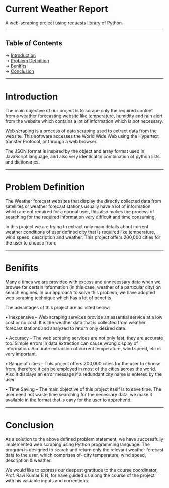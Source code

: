 # Current Weather Report
A web-scraping project using requests library of Python.
________________________________________
## Table of Contents  
-> [Introduction](#Introduction)        
-> [Problem Definition](#problem-definition)     
-> [Benifits](#benifits)            
-> [Conclusion](#conclusion)
_______________________________________
# Introduction
The main objective of our project is to scrape only the required content from a weather forecasting website like temperature, humidity and rain alert from the website which contains a lot of information which is not necessary.  

Web scraping is a process of data scraping used to extract data from the website. This software accesses the World Wide Web using the Hypertext transfer Protocol, or through a web browser.  

The JSON format is inspired by the object and array format used in JavaScript language, and also very identical to combination of python lists and dictionaries. 
______________________________________________
# Problem Definition
The Weather forecast websites that display the directly collected data from satellites or weather forecast stations usually have a lot of information which are not required for a normal user, this also makes the process of searching for the required information very difficult and time consuming. 

In this project we are trying to extract only main details about current weather conditions of user defined city that is required like temperature, wind speed, description and weather. This project offers 200,000 cities for the user to choose from. 
_____________________________________________
# Benifits
Many a times we are provided with excess and unnecessary data when we browse for certain information (in this case, weather of a particular city) on search engines. In our approach to solve this problem, we have adopted web scraping technique which has a lot of benefits. 

The advantages of this project are as listed below:

• Inexpensive – Web scraping services provide an essential service at a low cost or no cost. It is the weather data that is collected from weather forecast stations and analyzed to return only desired data.

• Accuracy – The web scraping services are not only fast, they are accurate too. Simple errors in data extraction can cause wrong display of information. Accurate extraction of current temperature, wind speed, etc is very important.

• Range of cities – This project offers 200,000 cities for the user to choose from, therefore it can be employed in most of the cities across the world. Also it displays an error message if a redundant city name is entered by the user. 

• Time Saving – The main objective of this project itself is to save time. The user need not waste time searching for the necessary data, we make it available in the format that is easy for the user to apprehend. 
_______________________________________________
# Conclusion
As a solution to the above defined problem statement, we have successfully implemented web scraping using Python programming language. The program is designed to search and return only the relevant weather forecast data to the user, which comprises of- city temperature, wind speed, description & weather. 
 
We would like to express our deepest gratitude to the course coordinator, Prof. Ravi Kumar B N, for have guided us along the course of the project with his valuable inputs and corrections. 

